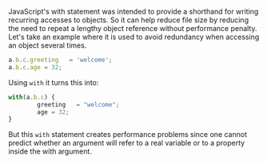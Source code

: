 
  JavaScript's with statement was intended to provide a shorthand for writing recurring accesses to objects. So it can help reduce file size by reducing the need to repeat a lengthy object reference without performance penalty. Let's take an example where it is used to avoid redundancy when accessing an object several times.

  ```javascript
  a.b.c.greeting   = 'welcome';
  a.b.c.age = 32;
  ```

  Using `with` it turns this into:

  ```javascript
  with(a.b.c) {
          greeting   = "welcome";
          age = 32;
  }
  ```

  But this `with` statement creates performance problems since one cannot predict whether an argument will refer to a real variable or to a property inside the with argument.
